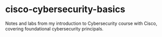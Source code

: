 # cisco-cybersecurity-basics
Notes and labs from my introduction to Cybersecurity course with Cisco, covering foundational cybersecurity principals.

